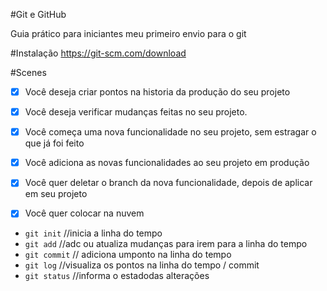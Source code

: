 #Git e GitHub

Guia prático para iniciantes
meu primeiro envio para o git

#Instalação
https://git-scm.com/download

#Scenes

- [x] Você deseja criar pontos na historia da produção do seu projeto
- [x] Você deseja verificar mudanças feitas no seu projeto.

- [x] Você começa uma nova funcionalidade no seu projeto, sem estragar o que já foi feito
- [x] Você adiciona as novas funcionalidades ao seu projeto em produção
- [x] Você quer deletar o branch da nova funcionalidade, depois de aplicar em seu projeto

- [x] Você quer colocar na nuvem

- `git init` //inicia a linha do tempo
- `git add` //adc ou atualiza mudanças para irem para a linha do tempo
- `git commit` // adiciona umponto na linha do tempo
- `git log` //visualiza os pontos na linha do tempo / commit
- `git status` //informa o estadodas alterações